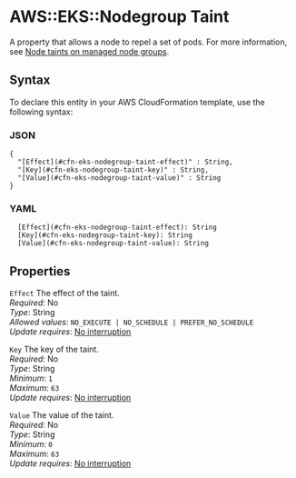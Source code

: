 # AWS::EKS::Nodegroup Taint<a name="aws-properties-eks-nodegroup-taint"></a>

A property that allows a node to repel a set of pods\. For more information, see [Node taints on managed node groups](https://docs.aws.amazon.com/eks/latest/userguide/node-taints-managed-node-groups.html)\.

## Syntax<a name="aws-properties-eks-nodegroup-taint-syntax"></a>

To declare this entity in your AWS CloudFormation template, use the following syntax:

### JSON<a name="aws-properties-eks-nodegroup-taint-syntax.json"></a>

```
{
  "[Effect](#cfn-eks-nodegroup-taint-effect)" : String,
  "[Key](#cfn-eks-nodegroup-taint-key)" : String,
  "[Value](#cfn-eks-nodegroup-taint-value)" : String
}
```

### YAML<a name="aws-properties-eks-nodegroup-taint-syntax.yaml"></a>

```
  [Effect](#cfn-eks-nodegroup-taint-effect): String
  [Key](#cfn-eks-nodegroup-taint-key): String
  [Value](#cfn-eks-nodegroup-taint-value): String
```

## Properties<a name="aws-properties-eks-nodegroup-taint-properties"></a>

`Effect` <a name="cfn-eks-nodegroup-taint-effect"></a>
The effect of the taint\.  
_Required_: No  
_Type_: String  
_Allowed values_: `NO_EXECUTE | NO_SCHEDULE | PREFER_NO_SCHEDULE`  
_Update requires_: [No interruption](https://docs.aws.amazon.com/AWSCloudFormation/latest/UserGuide/using-cfn-updating-stacks-update-behaviors.html#update-no-interrupt)

`Key` <a name="cfn-eks-nodegroup-taint-key"></a>
The key of the taint\.  
_Required_: No  
_Type_: String  
_Minimum_: `1`  
_Maximum_: `63`  
_Update requires_: [No interruption](https://docs.aws.amazon.com/AWSCloudFormation/latest/UserGuide/using-cfn-updating-stacks-update-behaviors.html#update-no-interrupt)

`Value` <a name="cfn-eks-nodegroup-taint-value"></a>
The value of the taint\.  
_Required_: No  
_Type_: String  
_Minimum_: `0`  
_Maximum_: `63`  
_Update requires_: [No interruption](https://docs.aws.amazon.com/AWSCloudFormation/latest/UserGuide/using-cfn-updating-stacks-update-behaviors.html#update-no-interrupt)
